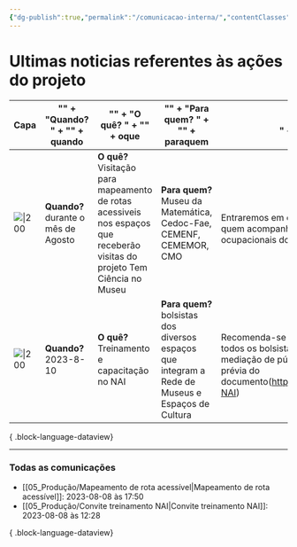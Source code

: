 ```yaml
---
{"dg-publish":true,"permalink":"/comunicacao-interna/","contentClasses":"cards","created":"2023-08-08T12:30:22.213-03:00","updated":"2023-08-08T18:02:37.004-03:00"}
---
```



# Ultimas noticias referentes às ações do projeto

| Capa                                      | "<b>" + "Quando? " + "</b>" + quando   | "<b>" + "O quê? " + "</b>" + oque                                                                                             | "<b>" + "Para quem? " + "</b>" + paraquem                                                           | "<br>" + infos                                                                                                                                        | Saiba mais                                                                    |
| ----------------------------------------- | -------------------------------------- | ----------------------------------------------------------------------------------------------------------------------------- | --------------------------------------------------------------------------------------------------- | ----------------------------------------------------------------------------------------------------------------------------------------------------- | ----------------------------------------------------------------------------- |
| ![\|200](https://i.imgur.com/43yMqOF.png) | <b>Quando? </b>durante o mês de Agosto | <b>O quê? </b>Visitação para mapeamento de rotas acessiveis nos espaços que receberão visitas do projeto Tem Ciência no Museu | <b>Para quem? </b>Museu da Matemática, Cedoc-Fae, CEMENF, CEMEMOR, CMO                              | <br>Entraremos em contato para definir quem acompanhará as terapeutas ocupacionais do NAI nesta missão.                                               | [[05_Produção/Mapeamento de rota acessível\|Mapeamento de rota acessível]] |
| ![\|200](https://i.imgur.com/dsiRksb.png) | <b>Quando? </b>2023-8-10               | <b>O quê? </b>Treinamento e capacitação no NAI                                                                                | <b>Para quem? </b>bolsistas dos diversos espaços que integram a Rede de Museus e Espaços de Cultura | <br>Recomenda-se a participação de todos os bolsistas que realizam mediação de público e a leitura prévia do documento(http://bit.ly/orientações-NAI) | [[05_Produção/Convite treinamento NAI\|Convite treinamento NAI]]           |

{ .block-language-dataview}









***
### Todas as comunicações
- [[05_Produção/Mapeamento de rota acessível\|Mapeamento de rota acessível]]: 2023-08-08 às 17:50
- [[05_Produção/Convite treinamento NAI\|Convite treinamento NAI]]: 2023-08-08 às 12:28

{ .block-language-dataview}

